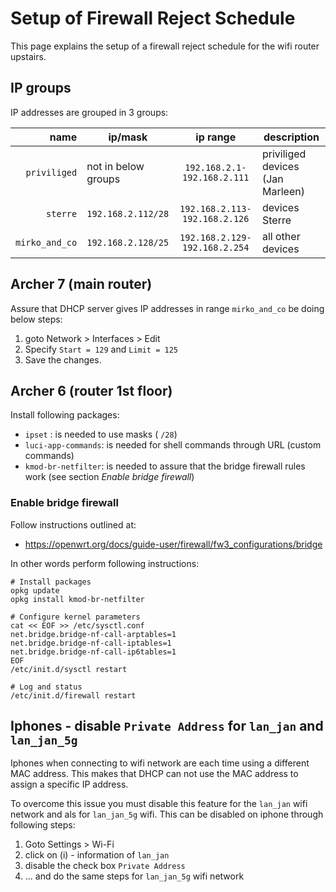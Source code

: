 # Setup of Firewall Reject Schedule

This page explains the setup of a firewall reject schedule for the wifi router upstairs.

## IP groups

IP addresses are grouped in 3 groups:

| name | ip/mask | ip range | description |
|--:|---|:---:|--|
| `priviliged` | not in below groups | `192.168.2.1-192.168.2.111` | priviliged devices (Jan Marleen) |
| `sterre` | `192.168.2.112/28`  | `192.168.2.113-192.168.2.126` | devices Sterre |
| `mirko_and_co` | `192.168.2.128/25` | `192.168.2.129-192.168.2.254` | all other devices |

## Archer 7 (main router)

Assure that DHCP server gives IP addresses in range `mirko_and_co` be doing below steps:

1. goto Network > Interfaces > Edit
2. Specify `Start = 129` and `Limit = 125`
3. Save the changes.

## Archer 6 (router 1st floor)

Install following packages:

* `ipset` : is needed to use masks ( `/28`)
* `luci-app-commands`: is needed for shell commands through URL (custom commands)
* `kmod-br-netfilter`: is needed to assure that the bridge firewall rules work  (see section *Enable bridge firewall*)

### Enable bridge firewall

Follow instructions outlined at:

* https://openwrt.org/docs/guide-user/firewall/fw3_configurations/bridge

In other words perform following instructions:

```
# Install packages
opkg update
opkg install kmod-br-netfilter
 
# Configure kernel parameters
cat << EOF >> /etc/sysctl.conf
net.bridge.bridge-nf-call-arptables=1
net.bridge.bridge-nf-call-iptables=1
net.bridge.bridge-nf-call-ip6tables=1
EOF
/etc/init.d/sysctl restart

# Log and status
/etc/init.d/firewall restart
```

## Iphones - disable `Private Address` for `lan_jan` and `lan_jan_5g`

Iphones when connecting to wifi network are each time using a different MAC address.  This makes that DHCP can not use the MAC address to assign a specific IP address.

To overcome this issue you must disable this feature for the `lan_jan` wifi network and als for `lan_jan_5g` wifi.
This can be disabled on iphone through following steps:

1. Goto Settings > Wi-Fi
2. click on (i) - information of `lan_jan`
3. disable the check box `Private Address`
4. ... and do the same steps for `lan_jan_5g` wifi network
